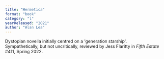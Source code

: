 ```yaml
---
title: "Hermetica"
format: "book"
category: "l"
yearReleased: "2021"
author: "Alan Lea"
---
```

Dystopian novella initially centred on a 'generation starship'. Sympathetically, but not uncritically, reviewed by Jess Flaritty in <em>Fifth Estate</em> #411, Spring 2022.

